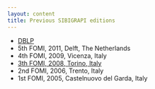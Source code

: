 ```yaml
---
layout: content
title: Previous SIBIGRAPI editions
---
```


- [DBLP](http://www.informatik.uni-trier.de/~ley/db/conf/fomi/index.html)
- 5th FOMI, 2011, Delft, The Netherlands
- 4th FOMI, 2009, Vicenza, Italy
- [3th FOMI, 2008, Torino, Italy](http://www.fomi2008.di.unito.it)
- 2nd FOMI, 2006, Trento, Italy
- 1st FOMI, 2005, Castelnuovo del Garda, Italy

